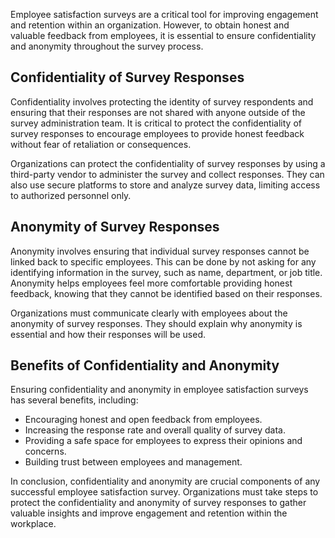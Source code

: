 
Employee satisfaction surveys are a critical tool for improving engagement and retention within an organization. However, to obtain honest and valuable feedback from employees, it is essential to ensure confidentiality and anonymity throughout the survey process.

Confidentiality of Survey Responses
-----------------------------------

Confidentiality involves protecting the identity of survey respondents and ensuring that their responses are not shared with anyone outside of the survey administration team. It is critical to protect the confidentiality of survey responses to encourage employees to provide honest feedback without fear of retaliation or consequences.

Organizations can protect the confidentiality of survey responses by using a third-party vendor to administer the survey and collect responses. They can also use secure platforms to store and analyze survey data, limiting access to authorized personnel only.

Anonymity of Survey Responses
-----------------------------

Anonymity involves ensuring that individual survey responses cannot be linked back to specific employees. This can be done by not asking for any identifying information in the survey, such as name, department, or job title. Anonymity helps employees feel more comfortable providing honest feedback, knowing that they cannot be identified based on their responses.

Organizations must communicate clearly with employees about the anonymity of survey responses. They should explain why anonymity is essential and how their responses will be used.

Benefits of Confidentiality and Anonymity
-----------------------------------------

Ensuring confidentiality and anonymity in employee satisfaction surveys has several benefits, including:

* Encouraging honest and open feedback from employees.
* Increasing the response rate and overall quality of survey data.
* Providing a safe space for employees to express their opinions and concerns.
* Building trust between employees and management.

In conclusion, confidentiality and anonymity are crucial components of any successful employee satisfaction survey. Organizations must take steps to protect the confidentiality and anonymity of survey responses to gather valuable insights and improve engagement and retention within the workplace.

